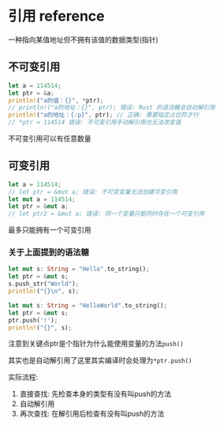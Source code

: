 # 引用 reference

一种指向某值地址但不拥有该值的数据类型(指针)

## 不可变引用

```rust
let a = 114514;
let ptr = &a;
println!("a的值：{}", *ptr);
// println!("a的地址：{}", ptr); 错误: Rust 的语法糖会自动解引用
println!("a的地址：{:p}", ptr); // 正确: 需要指定占位符才行
// *ptr = 114514 错误: 不可变引用手动解引用也无法改变值
```

不可变引用可以有任意数量

## 可变引用

```rust
let a = 114514;
// let ptr = &mut a; 错误: 不可变变量无法创建可变引用
let mut a = 114514;
let ptr = &mut a;
// let ptr2 = &mut a; 错误: 同一个变量只能同时存在一个可变引用

```

最多只能拥有一个可变引用

### 关于上面提到的语法糖

```rust
let mut s: String = "Hello".to_string();
let ptr = &mut s;
s.push_str("World");
println!("{}\n", s);
```
```rust
let mut s: String = "HelloWorld".to_string();
let ptr = &mut s;
ptr.push('!');
println!("{}", s);
```

注意到关键点ptr是个指针为什么能使用变量的方法`push()`

其实也是自动解引用了这里其实编译时会处理为`*ptr.push()`

实际流程:
1. 直接查找: 先检查本身的类型有没有叫push的方法
2. 自动解引用
3. 再次查找: 在解引用后检查有没有叫push的方法
